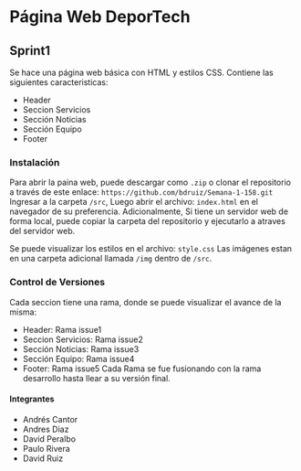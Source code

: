 
# Página Web DeporTech
## Sprint1
Se hace una página web básica con HTML y estilos CSS.
Contiene las siguientes caracteristicas:
  - Header
  - Seccion Servicios
  - Sección Noticias
  - Sección Equipo
  - Footer

### Instalación
Para abrir la paina web,  puede descargar como  ```.zip``` o clonar el repositorio a través de este enlace: ```https://github.com/bdruiz/Semana-1-158.git```
Ingresar a la carpeta ```/src```, Luego abrir el archivo: ```index.html``` en el navegador de su preferencia.
Adicionalmente, Si tiene un servidor web de forma local, puede copiar la carpeta del repositorio  y ejecutarlo a atraves del servidor web.

Se puede visualizar los estilos en el archivo: ``` style.css ```
Las imágenes estan en una carpeta adicional llamada ```/img``` dentro de ```/src```.
### Control de Versiones

Cada seccion tiene una rama, donde se puede visualizar el avance de la misma:
  - Header: Rama issue1
  - Seccion Servicios: Rama issue2
  - Sección Noticias: Rama issue3
  - Sección Equipo: Rama issue4
  - Footer: Rama issue5
  Cada Rama se fue fusionando con la rama desarrollo hasta llear a su versión final.
 
#### Integrantes
- Andrés Cantor
- Andres Diaz
- David Peralbo
- Paulo Rivera
- David Ruiz
